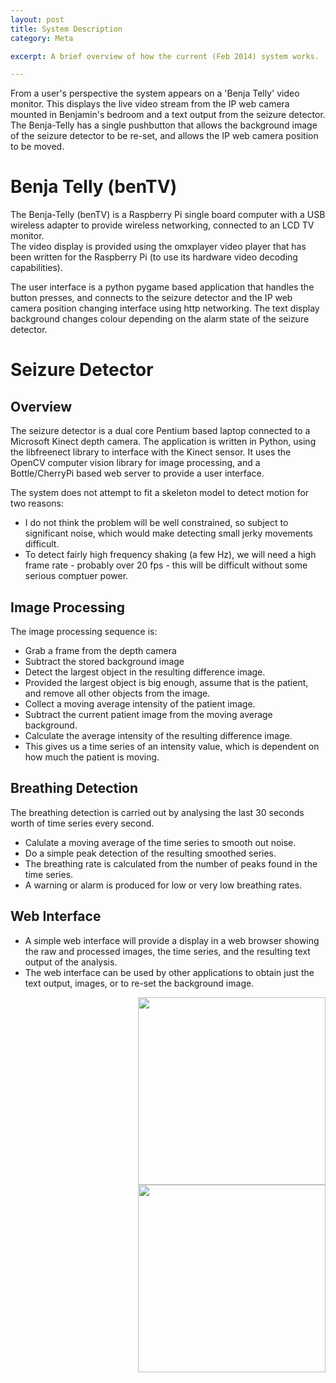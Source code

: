 ```yaml
---
layout: post
title: System Description
category: Meta

excerpt: A brief overview of how the current (Feb 2014) system works.

---
```


From a user's perspective the system appears on a 'Benja Telly' video monitor.   This displays the live video stream from the IP web camera mounted in Benjamin's bedroom and a text output from the seizure detector.   The Benja-Telly has a single pushbutton that allows the background image of the seizure detector to be re-set, and allows the IP web camera position to be moved.

# Benja Telly (benTV)
The Benja-Telly (benTV) is a Raspberry Pi single board computer with a USB wireless adapter to provide wireless networking, connected to an LCD TV monitor.   
The video display is provided using the omxplayer video player that has been 
written for the Raspberry Pi (to use its hardware video decoding capabilities).

The user interface is a python pygame based application that handles the button presses, and connects to the seizure detector and the IP web camera position changing interface using http networking.   The text display background changes colour depending on the alarm state of the seizure detector.

# Seizure Detector
## Overview
The seizure detector is a dual core Pentium based laptop connected to a Microsoft Kinect depth camera.
The application is written in Python, using the libfreenect library to interface with the Kinect sensor.
It uses the OpenCV computer vision library for image processing, and a Bottle/CherryPi based web server to provide a user interface.

The system does not attempt to fit a skeleton model to detect motion for two reasons:
* I do not think the problem will be well constrained, so subject to significant noise, which would make detecting small jerky movements difficult.
* To detect fairly high frequency shaking (a few Hz), we will need a high frame rate - probably over 20 fps - this will be difficult without some serious comptuer power.

##  Image Processing
The image processing sequence is:
* Grab a frame from the depth camera
* Subtract the stored background image
* Detect the largest object in the resulting difference image.
* Provided the largest object is big enough, assume that is the patient, and remove all other objects from the image.
* Collect a moving average intensity of the patient image.
* Subtract the current patient image from the moving average background.
* Calculate the average intensity of the resulting difference image.
* This gives us a time series of an intensity value, which is dependent on how much the patient is moving.

## Breathing Detection
The breathing detection is carried out by analysing the last 30 seconds worth 
of time series every second.
* Calulate a moving average of the time series to smooth out noise.
* Do a simple peak detection of the resulting smoothed series.
* The breathing rate is calculated from the number of peaks found in the time series.
* A warning or alarm is produced for low or very low breathing rates.

## Web Interface
* A simple web interface will provide a display in a web browser showing the raw and processed images, the time series, and the resulting text output of the analysis.
* The web interface can be used by other applications to obtain just the text output, images, or to re-set the background image.

<a href="{{site.baseurl}}/resources/img/Network_Configuration.png">
  <img style="width:300px;float:right" 
       src="{{site.baseurl}}/resources/img/Network_Configuration.png">
</a>
<a href="{{site.baseurl}}/resources/img/Software_Configuration.png">
  <img style="width:300px;float:right" 
       src="{{site.baseurl}}/resources/img/Software_Configuration.png">
</a>
